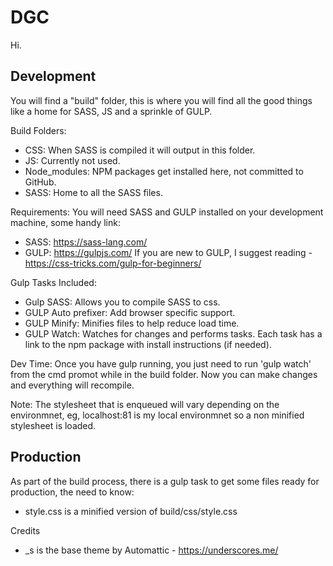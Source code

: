 DGC
===

Hi.

Development
---------------
You will find a "build" folder, this is where you will find all the good things like a home for SASS, JS and a sprinkle of GULP.

Build Folders:
- CSS: When SASS is compiled it will output in this folder.
- JS: Currently not used.
- Node_modules: NPM packages get installed here, not committed to GitHub.
- SASS: Home to all the SASS files.

Requirements:
You will need SASS and GULP installed on your development machine, some handy link:
- SASS:	https://sass-lang.com/
- GULP:	https://gulpjs.com/
If you are new to GULP, I suggest reading - https://css-tricks.com/gulp-for-beginners/

Gulp Tasks Included:
- Gulp SASS: Allows you to compile SASS to css.
- GULP Auto prefixer: Add browser specific support.
- GULP Minify: Minifies files to help reduce load time.
- GULP Watch: Watches for changes and performs tasks.
Each task has a link to the npm package with install instructions (if needed).

Dev Time:
Once you have gulp running, you just need to run 'gulp watch' from the cmd promot while in the build folder. Now you can make changes and everything will recompile.

Note: The stylesheet that is enqueued will vary depending on the environmnet, eg, localhost:81 is my local environmnet so a non minified stylesheet is loaded.



Production
---------------
As part of the build process, there is a gulp task to get some files ready for production, the need to know:
- style.css is a minified version of build/css/style.css

Credits
- _s is the base theme by Automattic - https://underscores.me/
